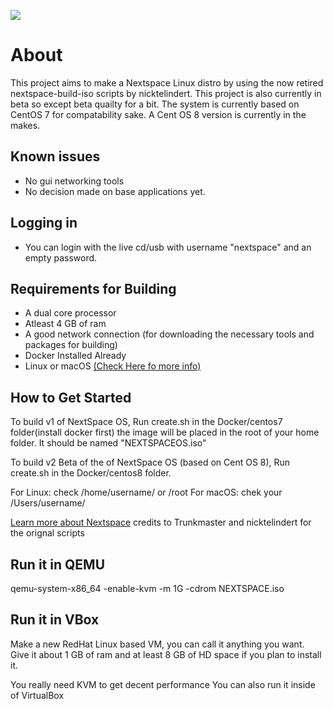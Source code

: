 ![](https://github.com/WindowsXP95/NeXTSPACE-Live/blob/master/wiki-res/application_nib.tiff.gif?raw=true)
# About 



This project aims to make a Nextspace Linux distro by using the now retired nextspace-build-iso scripts by nicktelindert. This project is also currently in beta so except beta quailty for a bit. The system is currently based on CentOS 7 for compatability sake. A Cent OS 8 version is currently in the makes.


## Known issues
- No gui networking tools
- No decision made on base applications yet.

## Logging in
- You can login with the live cd/usb with username "nextspace" and an empty password.

## Requirements for Building
- A dual core processor
- Atleast 4 GB of ram
- A good network connection (for downloading the necessary tools and packages for building)
- Docker Installed Already
- Linux or macOS [(Check Here fo more info)](https://github.com/WindowsXP95/NeXTSPACE-Live/wiki/Building-and-Compatibility)

## How to Get Started
To build v1 of NextSpace OS, Run create.sh in the Docker/centos7 folder(install docker first) the image will be placed in the root of your home folder. It should be named "NEXTSPACEOS.iso"

To build v2 Beta of the of NextSpace OS (based on Cent OS 8), Run create.sh in the Docker/centos8 folder.


For Linux: check /home/username/ or /root
For macOS: chek your /Users/username/

[Learn more about Nextspace](https://www.github.com/trunkmaster/nextspace) credits to Trunkmaster and nicktelindert for the orignal scripts

## Run it in QEMU

qemu-system-x86_64 -enable-kvm -m 1G -cdrom NEXTSPACE.iso

## Run it in VBox

Make a new RedHat Linux based VM, you can call it anything you want. Give it about 1 GB of ram and at least 8 GB of HD space if you plan to install it.

You really need KVM to get decent performance
You can also run it inside of VirtualBox
